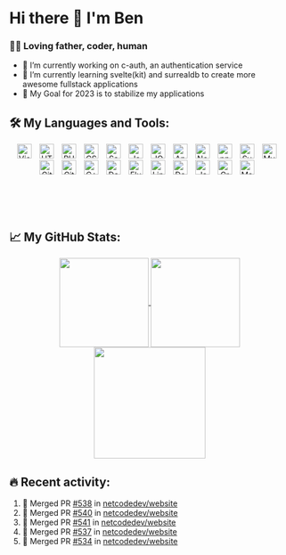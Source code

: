 # Hi there 👋 I'm Ben 
### ✌🏻 Loving father, coder, human

- 🔭 I’m currently working on c-auth, an authentication service
- 🌱 I’m currently learning svelte(kit) and surrealdb to create more awesome fullstack applications
- 🥅 My Goal for 2023 is to stabilize my applications

## 🛠️ My Languages and Tools:

<div align="center">
<img title="VSCode" alt="Visual Studio Code" width="26px" src="https://cdn.jsdelivr.net/gh/devicons/devicon/icons/vscode/vscode-original.svg" style="padding-right:10px;" />
<img title="HTML5" alt="HTML5" width="26px" src="https://cdn.jsdelivr.net/gh/devicons/devicon/icons/html5/html5-original.svg" style="padding-right:10px;" />
<img title="PHP" alt="PHP" width="26px" src="https://cdn.jsdelivr.net/gh/devicons/devicon/icons/php/php-original.svg" style="padding-right:10px;" />
<img title="CSS3" alt="CSS3" width="26px" src="https://cdn.jsdelivr.net/gh/devicons/devicon/icons/css3/css3-original.svg" style="padding-right:10px;" />
<img title="Sass/Scss" alt="Sass" width="26px" src="https://cdn.jsdelivr.net/gh/devicons/devicon/icons/sass/sass-original.svg" style="padding-right:10px;" />
<img title="JavaScript" alt="JavaScript" width="26px" src="https://cdn.jsdelivr.net/gh/devicons/devicon/icons/javascript/javascript-original.svg" style="padding-right:10px;" />
<img title="JQuery" alt="JQuery" width="26px" src="https://cdn.jsdelivr.net/gh/devicons/devicon/icons/jquery/jquery-original.svg" style="padding-right:10px;" />
<img title="Apache2" alt="Apache2" width="26px" src="https://cdn.jsdelivr.net/gh/devicons/devicon/icons/apache/apache-original.svg" style="padding-right:10px;" />
<img title="NodeJS" alt="Node.js" width="26px" src="https://cdn.jsdelivr.net/gh/devicons/devicon/icons/nodejs/nodejs-original.svg" style="padding-right:10px;" />
<img title="npm" alt="npm" width="26px" src="https://cdn.jsdelivr.net/gh/devicons/devicon/icons/npm/npm-original-wordmark.svg" style="padding-right:10px;" />
<img title="Svelte" alt="Svelte" width="26px" src="https://cdn.jsdelivr.net/gh/devicons/devicon/icons/svelte/svelte-original.svg" style="padding-right:10px;" />
<img title="SQL/MySQL/MariaDB" alt="MySQL" width="26px" src="https://cdn.jsdelivr.net/gh/devicons/devicon/icons/mysql/mysql-original.svg" style="padding-right:10px;" />
<img title="Git" alt="Git" width="26px" src="https://cdn.jsdelivr.net/gh/devicons/devicon/icons/git/git-original.svg" style="padding-right:10px;" />
<img title="GitHub" alt="GitHub" width="26px" src="https://user-images.githubusercontent.com/3369400/139447912-e0f43f33-6d9f-45f8-be46-2df5bbc91289.png" style="padding-right:10px;" />
<img title="C/C++" alt="C++" width="26px" src="https://cdn.jsdelivr.net/gh/devicons/devicon/icons/cplusplus/cplusplus-original.svg" style="padding-right:10px;" />
<img title="Dart" alt="Dart" width="26px" src="https://cdn.jsdelivr.net/gh/devicons/devicon/icons/dart/dart-original.svg" style="padding-right:10px;" />
<img title="Flutter" alt="Flutter" width="26px" src="https://cdn.jsdelivr.net/gh/devicons/devicon/icons/flutter/flutter-original.svg" style="padding-right:10px;" />
<img title="Linux" alt="Linux" width="26px" src="https://cdn.jsdelivr.net/gh/devicons/devicon/icons/linux/linux-original.svg" style="padding-right:10px;" />
<img title="Debian" alt="Debian" width="26px" src="https://cdn.jsdelivr.net/gh/devicons/devicon/icons/debian/debian-original.svg" style="padding-right:10px;" />
<img title="Java" alt="Java" width="26px" src="https://cdn.jsdelivr.net/gh/devicons/devicon/icons/java/java-original.svg" style="padding-right:10px;" />
<img title="Gradle" alt="Gradle" width="26px" src="https://cdn.jsdelivr.net/gh/devicons/devicon/icons/gradle/gradle-plain.svg" style="padding-right:10px;" />
<img title="Markdown" alt="Markdown" width="26px" src="https://cdn.jsdelivr.net/gh/devicons/devicon/icons/markdown/markdown-original.svg" style="padding-right:10px;" />
 </div>

<br><br><br>

## 📈 My GitHub Stats:
<div align="center">
<a href="https://github.com/N3TC0D3/">
  <img align="center" height="160px" src="https://github-readme-stats.vercel.app/api?username=netcodedev&show_icons=true&hide_border=false&title_color=427fed&icon_color=427fed&bg_color=09131B&text_color=ffffff&border_color=0c1a25" />
</a>
<a href="https://github.com/N3TC0D3/">
  <img align="center" height="160px" src="https://github-readme-stats.vercel.app/api/top-langs/?username=netcodedev&layout=compact&hide_border=false&title_color=427fed&icon_color=427fed&bg_color=09131B&text_color=ffffff&border_color=0c1a25" />
</a>
 </div>
 <div align="center">
<a href="https://github.com/netcodedev/">
        <img align="center" src="http://github-readme-streak-stats.herokuapp.com?user=netcodedev&hide_border=true&date_format=j%20M%5B%20Y%5D&theme=github-dark-blue" height="200" />
    </a>
 </div>

## 🔥 Recent activity:

<!--START_SECTION:activity-->
1. 🎉 Merged PR [#538](https://github.com/netcodedev/website/pull/538) in [netcodedev/website](https://github.com/netcodedev/website)
2. 🎉 Merged PR [#540](https://github.com/netcodedev/website/pull/540) in [netcodedev/website](https://github.com/netcodedev/website)
3. 🎉 Merged PR [#541](https://github.com/netcodedev/website/pull/541) in [netcodedev/website](https://github.com/netcodedev/website)
4. 🎉 Merged PR [#537](https://github.com/netcodedev/website/pull/537) in [netcodedev/website](https://github.com/netcodedev/website)
5. 🎉 Merged PR [#534](https://github.com/netcodedev/website/pull/534) in [netcodedev/website](https://github.com/netcodedev/website)
<!--END_SECTION:activity-->

[bitbite]: https://github.com/bitbitedev
